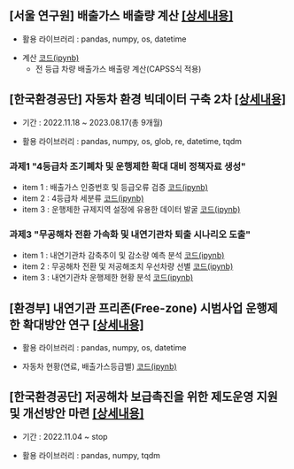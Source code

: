 ## [서울 연구원] 배출가스 배출량 계산 [[상세내용]](https://github.com/kbjung/wabotech/tree/main/complete/seoul_lab#readme)
- 활용 라이브러리 : pandas, numpy, os, datetime
+ 계산 [코드(ipynb)](https://github.com/kbjung/wabotech/blob/main/complete/seoul_lab/CAPSS.ipynb)
  - 전 등급 차량 배출가스 배출량 계산(CAPSS식 적용)

## [한국환경공단] 자동차 환경 빅데이터 구축 2차 [[상세내용]](https://github.com/kbjung/wabotech/tree/main/complete/car2_exasol#readme)
- 기간 : 2022.11.18 ~ 2023.08.17(총 9개월)
+ 활용 라이브러리 : pandas, numpy, os, glob, re, datetime, tqdm
 
### 과제1 "4등급차 조기폐차 및 운행제한 확대 대비 정책자료 생성"
- item 1 : 배출가스 인증번호 및 등급오류 검증 [코드(ipynb)](https://github.com/kbjung/wabotech/blob/main/complete/car2_exasol/github_code/%5BBD1%5D%5Bitem1%5DGRD4_EXHST_GAS_CERT_NO.ipynb)
- item 2 : 4등급차 세분류 [코드(ipynb)](https://github.com/kbjung/wabotech/blob/main/complete/car2_exasol/github_code/%5BBD1%5D%5Bitem2%5DGRD4_STATISTICS.ipynb)
- item 3 : 운행제한 규제지역 설정에 유용한 데이터 발굴 [코드(ipynb)](https://github.com/kbjung/wabotech/blob/main/complete/car2_exasol/github_code/%5BBD1%5D%5Bitem3%5DGRD4_CAPSS.ipynb)
### 과제3 "무공해차 전환 가속화 및 내연기관차 퇴출 시나리오 도출"
- item 1 : 내연기관차 감축추이 및 감소량 예측 분석 [코드(ipynb)](https://github.com/kbjung/wabotech/blob/main/complete/car2_exasol/github_code/%5BBD3%5D%5Bitem1%5DGAS_CAR_CURSTT.ipynb)
- item 2 : 무공해차 전환 및 저공해조치 우선차량 선별 [코드(ipynb)](https://github.com/kbjung/wabotech/blob/main/complete/car2_exasol/github_code/%5BBD3%5D%5Bitem2%5DGAS_CAR_RUN_LMT_CURSTT.ipynb)
- item 3 : 내연기관차 운행제한 현황 분석 [코드(ipynb)](https://github.com/kbjung/wabotech/blob/main/complete/car2_exasol/github_code/%5BBD3%5D%5Bitem3%5DLEM_PRIO_CURSTT.ipynb)

## [환경부] 내연기관 프리존(Free-zone) 시범사업 운행제한 확대방안 연구 [[상세내용]](https://github.com/kbjung/wabotech/tree/main/complete/low_gas_vehicle#readme)
+ 활용 라이브러리 : pandas, numpy, os, datetime
- 자동차 현황(연료, 배출가스등급별) [코드(ipynb)](https://github.com/kbjung/wabotech/blob/main/complete/low_gas_vehicle/%5B%ED%86%B5%EA%B3%84%5D%EC%97%B0%EB%A3%8C%EB%B3%84_%EB%93%B1%EA%B8%89%EB%B3%84_%EB%8C%80%EA%B8%B0%EA%B4%80%EB%A6%AC%EA%B6%8C%EC%97%AD%EB%B3%84.ipynb)

## [한국환경공단] 저공해차 보급촉진을 위한 제도운영 지원 및 개선방안 마련 [[상세내용]](https://github.com/kbjung/wabotech/tree/main/complete/low_gas_vehicle#readme)
- 기간 : 2022.11.04 ~ stop
+ 활용 라이브러리 : pandas, numpy, tqdm
